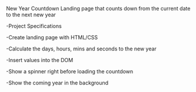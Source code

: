 New Year Countdown
Landing page that counts down from the current date to the next new year

-Project Specifications

-Create landing page with HTML/CSS

-Calculate the days, hours, mins and seconds to the new year

-Insert values into the DOM

-Show a spinner right before loading the countdown

-Show the coming year in the background
